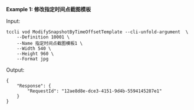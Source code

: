 **Example 1: 修改指定时间点截图模板**



Input: 

```
tccli vod ModifySnapshotByTimeOffsetTemplate --cli-unfold-argument  \
    --Definition 10001 \
    --Name 指定时间点截图模板1 \
    --Width 540 \
    --Height 960 \
    --Format jpg
```

Output: 
```
{
    "Response": {
        "RequestId": "12ae8d8e-dce3-4151-9d4b-5594145287e1"
    }
}
```

